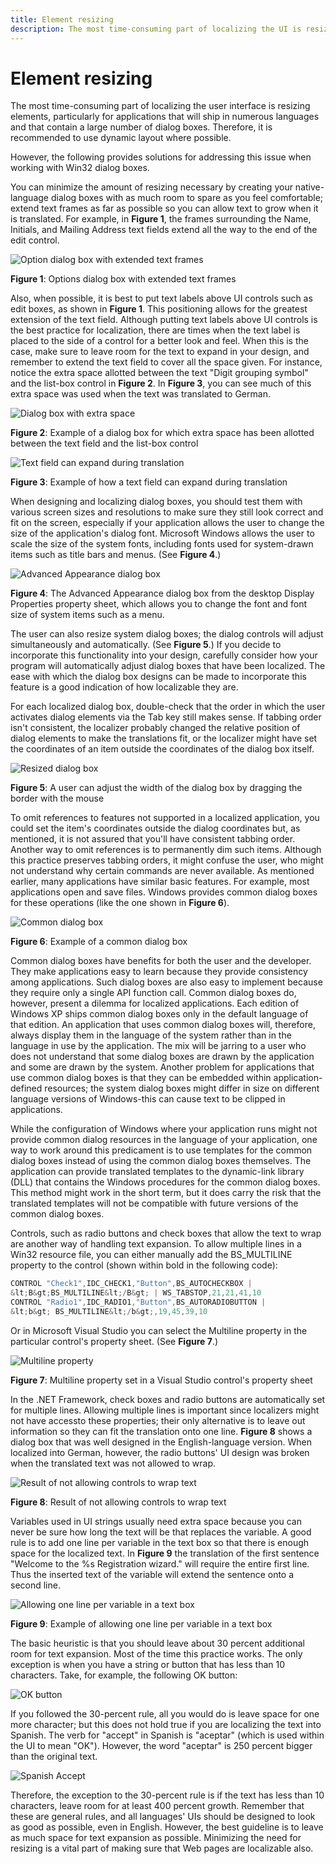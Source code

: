 ```yaml
---
title: Element resizing
description: The most time-consuming part of localizing the UI is resizing elements, particularly for applications that will ship in numerous languages and that contain a large number of dialog boxes. 
---
```


# Element resizing

The most time-consuming part of localizing the user interface is resizing elements, particularly for applications that will ship in numerous languages and that contain a large number of dialog boxes.
Therefore, it is recommended to use dynamic layout where possible.

However, the following provides solutions for addressing this issue when working with Win32 dialog boxes.

You can minimize the amount of resizing necessary by creating your native-language dialog boxes with as much room to spare as you feel comfortable; extend text frames as far as possible so you can allow text to grow when it is translated.
For example, in **Figure 1**, the frames surrounding the Name, Initials, and Mailing Address text fields extend all the way to the end of the edit control.

![Option dialog box with extended text frames](/media/hubs/globalization/IC60243.jpg "Option dialog box with extended text frames")

**Figure 1**: Options dialog box with extended text frames

Also, when possible, it is best to put text labels above UI controls such as edit boxes, as shown in **Figure 1**.
This positioning allows for the greatest extension of the text field.
Although putting text labels above UI controls is the best practice for localization, there are times when the text label is placed to the side of a control for a better look and feel.
When this is the case, make sure to leave room for the text to expand in your design, and remember to extend the text field to cover all the space given.
For instance, notice the extra space allotted between the text "Digit grouping symbol" and the list-box control in **Figure 2**.
In **Figure&nbsp;3**, you can see much of this extra space was used when the text was translated to German.

![Dialog box with extra space](/globalization/localizability/images/Extra_space_en.jpg "Dialog box with extra space")

**Figure 2**: Example of a dialog box for which extra space has been allotted between the text field and the list-box control

![Text field can expand during translation](./images/Extra_space_de.jpg "Text field can expand during translation")

**Figure 3**: Example of how a text field can expand during translation

When designing and localizing dialog boxes, you should test them with various screen sizes and resolutions to make sure they still look correct and fit on the screen, especially if your application allows the user to change the size of the application's dialog font.
Microsoft Windows allows the user to scale the size of the system fonts, including fonts used for system-drawn items such as title bars and menus. (See **Figure 4**.)

![Advanced Appearance dialog box](./images/Advanced_Appearance.jpg "Advanced Appearance dialog box")

**Figure 4**: The Advanced Appearance dialog box from the desktop Display Properties property sheet, which allows you to change the font and font size of system items such as a menu.

The user can also resize system dialog boxes; the dialog controls will adjust simultaneously and automatically.
(See **Figure 5**.)
If you decide to incorporate this functionality into your design, carefully consider how your program will automatically adjust dialog boxes that have been localized.
The ease with which the dialog box designs can be made to incorporate this feature is a good indication of how localizable they are.

For each localized dialog box, double-check that the order in which the user activates dialog elements via the Tab key still makes sense.
If tabbing order isn't consistent, the localizer probably changed the relative position of dialog elements to make the translations fit, or the localizer might have set the coordinates of an item outside the coordinates of the dialog box itself.

![Resized dialog box](./images/Resize_Dialog_Box.jpg "Resized dialog box")

**Figure 5**: A user can adjust the width of the dialog box by dragging the border with the mouse

To omit references to features not supported in a localized application, you could set the item's coordinates outside the dialog coordinates but, as mentioned, it is not assured that you'll have consistent tabbing order.
Another way to omit references is to permanently dim such items.
Although this practice preserves tabbing orders, it might confuse the user, who might not understand why certain commands are never available.
As mentioned earlier, many applications have similar basic features.
For example, most applications open and save files.
Windows provides common dialog boxes for these operations (like the one shown in **Figure 6**).

![Common dialog box](./images/Common_Dialog_Box.jpg "Common dialog box")

**Figure 6**: Example of a common dialog box

Common dialog boxes have benefits for both the user and the developer.
They make applications easy to learn because they provide consistency among applications.
Such dialog boxes are also easy to implement because they require only a single API function call.
Common dialog boxes do, however, present a dilemma for localized applications.
Each edition of Windows XP ships common dialog boxes only in the default language of that edition.
An application that uses common dialog boxes will, therefore, always display them in the language of the system rather than in the language in use by the application.
The mix will be jarring to a user who does not understand that some dialog boxes are drawn by the application and some are drawn by the system.
Another problem for applications that use common dialog boxes is that they can be embedded within application-defined resources; the system dialog boxes might differ in size on different language versions of Windows-this can cause text to be clipped in applications.

While the configuration of Windows where your application runs might not provide common dialog resources in the language of your application, one way to work around this predicament is to use templates for the common dialog boxes instead of using the common dialog boxes themselves.
The application can provide translated templates to the dynamic-link library (DLL) that contains the Windows procedures for the common dialog boxes.
This method might work in the short term, but it does carry the risk that the translated templates will not be compatible with future versions of the common dialog boxes.

Controls, such as radio buttons and check boxes that allow the text to wrap are another way of handling text expansion.
To allow multiple lines in a Win32 resource file, you can either manually add the BS\_MULTILINE property to the control (shown within bold in the following code):

```cpp
CONTROL "Check1",IDC_CHECK1,"Button",BS_AUTOCHECKBOX |
&lt;B&gt;BS_MULTILINE&lt;/B&gt; | WS_TABSTOP,21,21,41,10
CONTROL "Radio1",IDC_RADIO1,"Button",BS_AUTORADIOBUTTON |
&lt;b&gt; BS_MULTILINE&lt;/b&gt;,19,45,39,10
```

Or in Microsoft Visual Studio you can select the Multiline property in the particular control's property sheet. (See **Figure 7**.)

![Multiline property](./images/Multiline_Property.jpg "Multiline property")

**Figure 7**: Multiline property set in a Visual Studio control's property sheet

In the .NET Framework, check boxes and radio buttons are automatically set for multiple lines.
Allowing multiple lines is important since localizers might not have accessto these properties; their only alternative is to leave out information so they can fit the translation onto one line.
**Figure 8** shows a dialog box that was well designed in the English-language version.
When localized into German, however, the radio buttons' UI design was broken when the translated text was not allowed to wrap.

![Result of not allowing controls to wrap text](./images/No_wrap.jpg "Result of not allowing controls to wrap text")

**Figure 8**: Result of not allowing controls to wrap text

Variables used in UI strings usually need extra space because you can never be sure how long the text will be that replaces the variable.
A good rule is to add one line per variable in the text box so that there is enough space for the localized text. In **Figure 9** the translation of the first sentence "Welcome to the %s Registration wizard." will require the entire first line.
Thus the inserted text of the variable will extend the sentence onto a second line.

![Allowing one line per variable in a text box](./images/One_Line_Text_Box.jpg "Allowing one line per variable in a text box")

**Figure 9**: Example of allowing one line per variable in a text box

The basic heuristic is that you should leave about 30 percent additional room for text expansion.
Most of the time this practice works.
The only exception is when you have a string or button that has less than 10 characters.
Take, for example, the following OK button:

![OK button](./images/OK_Button_en.jpg "OK button")

If you followed the 30-percent rule, all you would do is leave space for one more character; but this does not hold true if you are localizing the text into Spanish.
The verb for "accept" in Spanish is "aceptar" (which is used within the UI to mean "OK").
However, the word "aceptar" is 250 percent bigger than the original text.

![Spanish Accept](./images/OK_Button_es.jpg "Spanish Accept")

Therefore, the exception to the 30-percent rule is if the text has less than 10 characters, leave room for at least 400 percent growth.
Remember that these are general rules, and all languages' UIs should be designed to look as good as possible, even in English.
However, the best guideline is to leave as much space for text expansion as possible.
Minimizing the need for resizing is a vital part of making sure that Web pages are localizable also.
